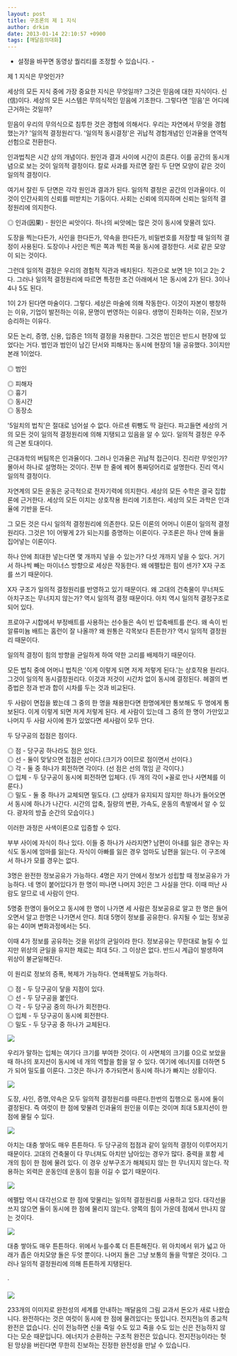 ```yaml
---
layout: post
title: 구조론의 제 1 지식
author: drkim
date: 2013-01-14 22:10:57 +0900
tags: [깨달음의대화]
---
```

- 설정을 바꾸면 동영상 퀄리티를 조정할 수 있습니다. -



 제 1 지식은 무엇인가? 

 세상의 모든 지식 중에 가장 중요한 지식은 무엇일까? 그것은 믿음에 대한 지식이다. 신(信)이다. 세상의 모든 시스템은 무의식적인 믿음에 기초한다. 그렇다면 '믿음'은 어디에 근거하는 것일까? 

 믿음이 우리의 무의식으로 침투한 것은 경험에 의해서다. 우리는 자연에서 무엇을 경험했는가? '일의적 결정원리'다. '일의적 동시결정'은 귀납적 경험개념인 인과율을 연역적 선험으로 전환한다. 

 인과법칙은 시간 상의 개념이다. 원인과 결과 사이에 시간이 흐른다. 이를 공간의 동시개념으로 보는 것이 일의적 결정이다. 칼로 사과를 자르면 잘린 두 단면 모양이 같은 것이 일의적 결정이다. 

 여기서 잘린 두 단면은 각각 원인과 결과가 된다. 일의적 결정은 공간의 인과율이다. 이것이 인간사회의 신뢰를 떠받치는 기둥이다. 사회는 신뢰에 의지하며 신뢰는 일의적 결정원리에 의지한다. 

 ◎ 인과(因果) - 원인은 씨앗이다. 하나의 씨앗에는 많은 것이 동시에 맞물려 있다. 

 도장을 찍는다든가, 사인을 한다든가, 약속을 한다든가, 비밀번호를 저장할 때 일의적 결정이 사용된다. 도장이나 사인은 찍은 쪽과 찍힌 쪽을 동시에 결정한다. 서로 같은 모양이 되는 것이다. 

 그런데 일의적 결정은 우리의 경험적 직관과 배치된다. 직관으로 보면 1은 1이고 2는 2다. 그러나 일의적 결정원리에 따르면 특정한 조건 아래에서 1은 동시에 2가 된다. 3이나 4나 5도 된다. 

 1이 2가 된다면 마술이다. 그렇다. 세상은 마술에 의해 작동한다. 이것이 자본이 팽창하는 이유, 기업이 발전하는 이유, 문명이 번영하는 이유다. 생명이 진화하는 이유, 진보가 승리하는 이유다. 

 모든 논리, 증명, 신용, 입증은 1의적 결정을 차용한다. 그것은 범인은 반드시 현장에 있었다는 거다. 범인과 범인이 남긴 단서와 피해자는 동시에 현장의 1을 공유했다. 3이지만 본래 1이었다. 

 ◎ 범인

    
◎ 피해자    
◎ 흉기    
◎ 동시간    
◎ 동장소 

 '5일치의 법칙'은 절대로 넘어설 수 없다. 아르센 뤼뺑도 딱 걸린다. 파고들면 세상의 거의 모든 것이 일의적 결정원리에 의해 지탱되고 있음을 알 수 있다. 일의적 결정은 우주의 근본 토대이다. 

 근대과학의 버팀목은 인과율이다. 그러나 인과율은 귀납적 접근이다. 진리란 무엇인가? 몰아서 하나로 설명하는 것이다. 전부 한 줄에 꿰어 통짜덩어리로 설명한다. 진리 역시 일의적 결정이다. 

 자연계의 모든 운동은 궁극적으로 전자기력에 의지한다. 세상의 모든 수학은 결국 집합론에 근거한다. 세상의 모든 이치는 상호작용 원리에 기초한다. 세상의 모든 과학은 인과율에 기반을 둔다. 

 그 모든 것은 다시 일의적 결정원리에 의존한다. 모든 이론의 어머니 이론이 일의적 결정원리다. 그것은 1이 어떻게 2가 되는지를 증명하는 이론이다. 구조론은 하나 안에 둘을 집어넣는 이론이다. 

 하나 안에 최대한 넣는다면 몇 개까지 넣을 수 있는가? 다섯 개까지 넣을 수 있다. 거기서 하나씩 빼는 마이너스 방향으로 세상은 작동한다. 왜 에펠탑은 힘이 센가? X자 구조를 쓰기 때문이다. 

 X자 구조가 일의적 결정원리를 반영하고 있기 때문이다. 왜 고대의 건축물이 무너져도 아치구조는 무너지지 않는가? 역시 일의적 결정 때문이다. 아치 역시 일의적 결정구조로 되어 있다. 

 프로야구 시합에서 부정배트를 사용하는 선수들은 속이 빈 압축배트를 쓴다. 왜 속이 빈 알류미늄 배트는 홈런이 잘 나올까? 왜 원통은 각목보다 튼튼한가? 역시 일의적 결정원리 때문이다. 

 일의적 결정이 힘의 방향을 균일하게 하여 약한 고리를 배제하기 때문이다. 

 모든 법칙 중에 어머니 법칙은 '이게 이렇게 되면 저게 저렇게 된다.'는 상호작용 원리다. 그것이 일의적 동시결정원리다. 이것과 저것이 시간차 없이 동시에 결정된다. 헤겔의 변증법은 정과 반과 합이 시차를 두는 것과 비교된다. 

 두 사람이 면접을 봤는데 그 중의 한 명을 채용한다면 한명에게만 통보해도 두 명에게 통보된다. 이게 이렇게 되면 저게 저렇게 된다. 세 사람이 있는데 그 중의 한 명이 가만있고 나머지 두 사람 사이에 뭔가 있었다면 세사람이 모두 안다. 

 두 당구공의 접점은 점이다. 



   
◎ 점 - 당구공 하나라도 점은 있다.    
◎ 선 - 둘이 맞닿으면 접점은 선이다.(크기가 0이므로 점이면서 선이다.)     
◎ 각 - 둘 중 하나가 회전하면 각이다. (선 점은 선의 꺾임 곧 각이다.)     
◎ 입체 - 두 당구공이 동시에 회전하면 입체다. (두 개의 각이 ×꼴로 만나 사면체를 이룬다.)    
◎ 밀도 - 둘 중 하나가 교체되면 밀도다. (그 상태가 유지되지 않지만 하나가 들어오면서 동시에 하나가 나간다. 시간의 압축, 질량의 변환, 가속도, 운동의 촉발에서 알 수 있다. 광자의 방출 순간의 모습이다.) 

 이러한 과정은 사색이론으로 입증할 수 있다. 



부부 사이에 자식이 하나 있다. 이들 중 하나가 사라지면? 남편이 아내를 잃은 경우는 자식도 동시에 엄마를 잃는다. 자식이 아빠를 잃은 경우 엄마도 남편을 잃는다. 이 구조에서 하나가 모를 경우는 없다.

 3명은 완전한 정보공유가 가능하다. 4명은 자기 안에서 정보가 성립할 때 정보공유가 가능하다. 네 명이 붙어있다가 한 명이 떠나면 나머지 3인은 그 사실을 안다. 이때 떠난 사람도 알므로 네 사람이 안다. 

 5명중 한명이 들어오고 동시에 한 명이 나가면 세 사람은 정보공유로 알고 한 명은 들어오면서 알고 한명은 나가면서 안다. 최대 5명이 정보를 공유한다. 유지될 수 있는 정보공유는 4이며 변화과정에서는 5다. 

 이때 4가 정보를 공유하는 것을 위상의 균일이라 한다. 정보공유는 무한대로 늘릴 수 있지만 위상의 균일을 유지한 채로는 최대 5다. 그 이상은 없다. 반드시 계급이 발생하여 위상이 불균일해진다. 

 이 원리로 정보의 증폭, 복제가 가능하다. 연쇄폭발도 가능하다. 



    
◎ 점 - 두 당구공이 닿을 지점이 있다.    
◎ 선 - 두 당구공을 붙인다.    
◎ 각 - 두 당구공 중의 하나가 회전한다.    
◎ 입체 - 두 당구공이 동시에 회전한다.    
◎ 밀도 - 두 당구공 중 하나가 교체된다. 



 ![](/files/attach/images/198/559/314/0.JPG)



우리가 말하는 입체는 여기다 크기를 부여한 것이다. 이 사면체의 크기를 0으로 보았을 때 하나의 포지션이 동시에 네 개의 역할을 함을 알 수 있다. 여기에 에너지를 더하면 5가 되어 밀도를 이룬다. 그것은 하나가 추가되면서 동시에 하나가 빠지는 상황이다.



![](/files/attach/images/198/559/314/img_6223_miclelim.jpg)

도장, 사인, 증명,약속은 모두 일의적 결정원리를 따른다.한번의 집행으로 동시에 둘이 결정된다. 즉 여럿이 한 점에 맞물려 인과율의 원인을 이루는 것이며 최대 5포지션이 한 점에 물릴 수 있다. 



 ![](/files/attach/images/198/559/314/6.jpg)



아치는 대충 쌓아도 매우 튼튼하다. 두 당구공의 접점과 같이 일의적 결정이 이루어지기 때문이다. 고대의 건축물이 다 무너져도 아치만 남아있는 경우가 많다. 중력을 포함 세 개의 힘이 한 점에 물려 있다. 이 경우 상부구조가 해체되지 않는 한 무너지지 않는다. 작용하는 외력은 운동인데 운동이 힘을 이길 수 없기 때문이다. 



 ![](/files/attach/images/198/559/314/400_F_3312022uyXCM2.jpg)



에펠탑 역시 대각선으로 한 점에 맞물리는 일의적 결정원리를 사용하고 있다. 대각선을 쓰지 않으면 둘이 동시에 한 점에 물리지 않는다. 양쪽의 힘이 가운데 점에서 만나지 않는 것이다.



![](/files/attach/images/198/559/314/z.jpg)

대충 쌓아도 매우 튼튼하다. 위에서 누를수록 더 튼튼해진다. 위 아치에서 위가 넓고 아래가 좁은 아치모양 돌은 두엇 뿐이다. 나머지 돌은 그냥 보통의 돌을 막쌓은 것이다. 그러나 일의적 결정원리에 의해 튼튼하게 지탱된다. 









. 

 ###


  





  ![](/files/attach/images/198/559/314/55555.JPG) 
  
  
   233개의 이미지로 완전성의 세계를 안내하는 깨달음의 그림 교과서 돈오가 새로 나왔습니다. 완전하다는 것은 여럿이 동시에 한 점에 물려있다는 뜻입니다. 전지전능의 종교적 완전은 없습니다. 신이 전능하면 신을 죽일 수도 있고 죽을 수도 있는 신은 전능하지 않다는 모순 때문입니다. 에너지가 순환하는 구조적 완전은 있습니다. 전지전능이라는 헛된 망상을 버린다면 무한히 진보하는 진정한 완전성을 만날 수 있습니다. 
  
  
  
  
  
  
  
  
  
  
  
  
  
  
  
  
  
  
  
  
  
  
  
  
